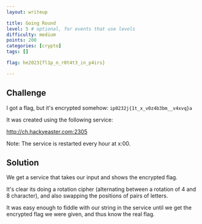 ```yaml
---
layout: writeup

title: Going Round
level: 5 # optional, for events that use levels
difficulty: medium
points: 200
categories: [crypto]
tags: []

flag: he2023{fl1p_n_r0t4t3_in_p4irs}

---
```


## Challenge

I got a flag, but it's encrypted somehow:
`ip0232j{1t_x_v0z4b3bm__v4xvq}a`

It was created using the following service:

http://ch.hackyeaster.com:2305

Note: The service is restarted every hour at x:00.


## Solution

We get a service that takes our input and shows the encrypted flag.

It's clear its doing a rotation cipher (alternating between a rotation of 4 and 8 character), and also swapping the positions of pairs of letters.

It was easy enough to fiddle with our string in the service until we get the encrypted flag we were given, and thus know the real flag.


